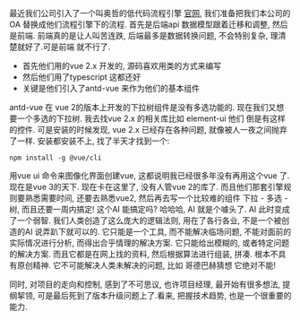
最近我们公司引入了一个叫奥哲的低代码流程引擎 [官网](https://www.authine.com/), 我们准备把我们本公司的OA 替换成他们流程引擎下的流程.
首先是后端api 数据模型跟着迁移和调整, 然后是前端. 前端真的是让人叫苦连跌, 后端最多是数据转换问题, 不会特别复杂, 理清楚就好了.可是前端
就不行了. 

-  首先他们用的vue 2.x 开发的, 源码喜欢用类的方式来编写
-  然后他们用了typescript 这都还好
-  关键是他们引入了antd-vue 来作为他们的基本组件

antd-vue 在 vue 2的版本上开发的下拉树组件是没有多选功能的. 现在我们又想要一个多选的下拉树. 我去找vue 2.x 的相关库比如 element-ui 他们
倒是有这样的控件. 可是安装的时候发现, vue 2.x 已经存在各种问题, 就像被人一夜之间抛弃了一样. 安装都安装不上, 找了半天才找到一个:
```shell
npm install -g @vue/cli
```
用vue ui 命令来图像化界面创建vue,  这都说明我已经很多年没有再用这个vue 了. 现在是vue 3的天下. 现在卡在这里了, 没有人管vue 2的库了.
而且他们那套引擎规则要熟悉需要时间, 还要去熟悉vue2, 然后再去写一个比较难的组件 下拉 - 多选 - 树, 而且还要一周内搞定! 这个AI 能搞定吗?
哈哈哈, AI 就是个噱头了. AI 此时变成了一个弱智. 我们人类创造了这么庞大的逻辑法则, 用在了各行各业, 不是一个被创造的AI 说弄趴下就可以的.
它只能是一个工具, 而不能解决临场问题, 不能对面前的实际情况进行分析, 而得出合乎情理的解决方案. 它只能给出模糊的, 或者特定问题的解决方案.
而且它都是在网上找的资料, 然后根据算法进行组装, 拼凑. 根本不具有原创精神. 它不可能解决人类未解决的问题, 比如 哥德巴赫猜想 它绝对不能!

同时, 对项目的走向和控制, 感到了不可思议, 也许项目经理, 最开始有很多想法, 提纲挈领, 可是最后死到了版本升级问题上了.看来, 把握技术趋势,
也是一个很重要的能力.
